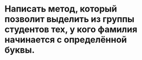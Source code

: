 # Написать метод, который позволит выделить из группы студентов тех, у кого фамилия начинается с определённой буквы.
